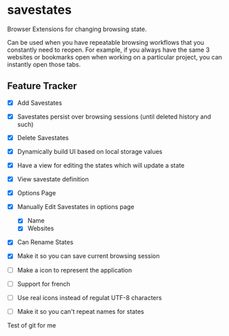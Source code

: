 # savestates
Browser Extensions for changing browsing state.

Can be used when you have repeatable browsing workflows that you constantly need to reopen. 
For example, if you always have the same 3 websites or bookmarks open when working on a particular project, you can instantly open those tabs. 



## Feature Tracker

- [x] Add Savestates
- [x] Savestates persist over browsing sessions (until deleted history and such)
- [x] Delete Savestates
- [x] Dynamically build UI based on local storage values
- [x] Have a view for editing the states which will update a state
- [x] View savestate definition
- [x] Options Page
- [x] Manually Edit Savestates in options page
    - [x] Name
    - [x] Websites
- [x] Can Rename States
- [x] Make it so you can save current browsing session

- [ ] Make a icon to represent the application
- [ ] Support for french
- [ ] Use real icons instead of regulat UTF-8 characters 
- [ ] Make it so you can't repeat names for states

Test of git for me

